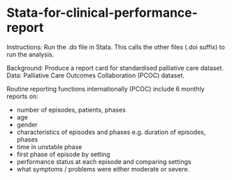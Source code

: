 # Stata-for-clinical-performance-report

Instructions: Run the .do file in Stata. This calls the other files (.doi suffix) to run the analysis.

Background: Produce a report card for standardised palliative care dataset. Data: Palliative Care Outcomes Collaboration (PCOC) dataset. 

Routine reporting functions internationally (PCOC) include 6 monthly reports on:
-	number of episodes, patients, phases
-	age 
-	gender
-	characteristics of episodes and phases e.g. duration of episodes, phases
-	time in unstable phase
-	first phase of episode by setting
-	performance status at each episode and comparing settings 
-	what symptoms / problems were either moderate or severe.
